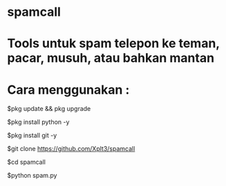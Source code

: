 # spamcall
Tools untuk spam telepon ke teman, pacar, musuh, atau bahkan mantan
==================
# Cara menggunakan :
$pkg update && pkg upgrade

$pkg install python -y

$pkg install git -y

$git clone https://github.com/Xplt3/spamcall

$cd spamcall

$python spam.py
